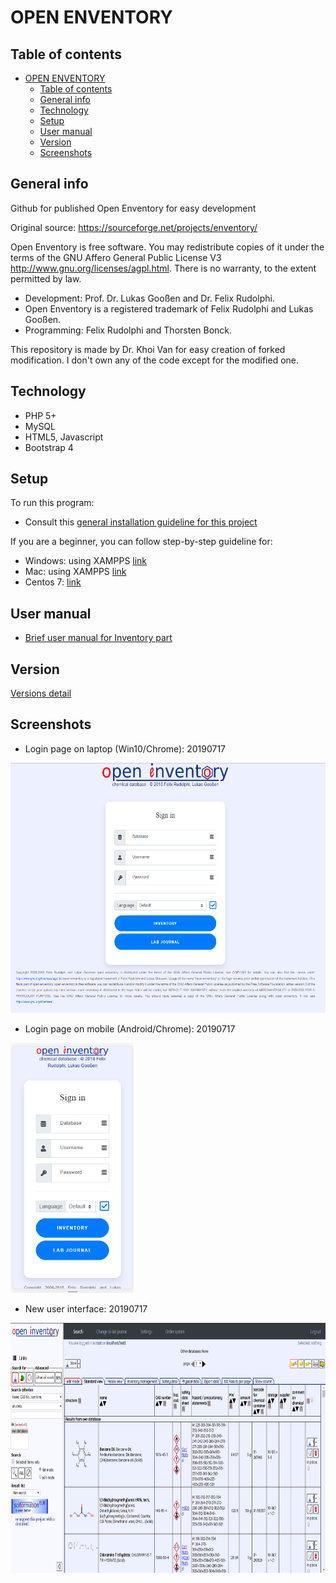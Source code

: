 # OPEN ENVENTORY

## Table of contents

- [OPEN ENVENTORY](#OPEN-ENVENTORY)
  - [Table of contents](#Table-of-contents)
  - [General info](#General-info)
  - [Technology](#Technology)
  - [Setup](#Setup)
  - [User manual](#User-manual)
  - [Version](#Version)
  - [Screenshots](#Screenshots)

## General info

Github for published Open Enventory for easy development

Original source: https://sourceforge.net/projects/enventory/

Open Enventory is free software. You may redistribute copies of it under the terms of the GNU Affero General Public License V3 http://www.gnu.org/licenses/agpl.html. There is no warranty, to the extent permitted by law.

- Development: Prof. Dr. Lukas Gooßen and Dr. Felix Rudolphi.  
- Open Enventory is a registered trademark of Felix Rudolphi and Lukas Gooßen.  
- Programming: Felix Rudolphi and Thorsten Bonck.  

This repository is made by Dr. Khoi Van for easy creation of forked modification. I don't own any of the code except for the modified one.

## Technology

- PHP 5+
- MySQL
- HTML5, Javascript
- Bootstrap 4

## Setup

To run this program:
- Consult this [general installation guideline for this project](http://enventory.chemie.uni-kl.de/inventar/INSTALL/INSTALL.html)

If you are a beginner, you can follow step-by-step guideline for:
- Windows: using XAMPPS [link](docs/Open_Enventory_Win_installation_20150303.pdf)
- Mac: using XAMPPS [link](docs/Open_Enventory_Mac_installation_20180713.pdf)
- Centos 7: [link](docs/Open_Enventory_Centos7_installation_20190517.pdf)

## User manual

- [Brief user manual for Inventory part](docs/Open_Enventory_Manual.pdf)

## Version

[Versions detail](VERSION.md)

## Screenshots

- Login page on laptop (Win10/Chrome): 20190717
<img src="docs/new_login_laptop_20190718.png" alt="Login page on laptop (Win10/Chrome): 20190717" height="400"/>

- Login page on mobile (Android/Chrome): 20190717
<img src="docs/new_login_mobile_20190718.png" alt="Login page on mobile (Android/Chrome): 20190717" height="400"/>

- New user interface: 20190717
<img src="docs/interface_laptop_20190718.png" alt="New user interface: 20190717" height="400"/>
